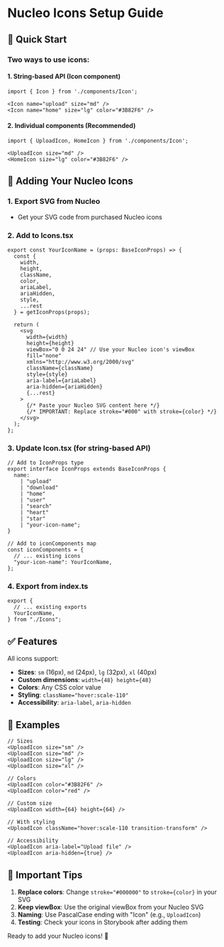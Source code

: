 # Nucleo Icons Setup Guide

## 🚀 Quick Start

### Two ways to use icons:

#### 1. String-based API (Icon component)

```tsx
import { Icon } from './components/Icon';

<Icon name="upload" size="md" />
<Icon name="home" size="lg" color="#3B82F6" />
```

#### 2. Individual components (Recommended)

```tsx
import { UploadIcon, HomeIcon } from './components/Icon';

<UploadIcon size="md" />
<HomeIcon size="lg" color="#3B82F6" />
```

## 📝 Adding Your Nucleo Icons

### 1. Export SVG from Nucleo

- Get your SVG code from purchased Nucleo icons

### 2. Add to Icons.tsx

```tsx
export const YourIconName = (props: BaseIconProps) => {
  const {
    width,
    height,
    className,
    color,
    ariaLabel,
    ariaHidden,
    style,
    ...rest
  } = getIconProps(props);

  return (
    <svg
      width={width}
      height={height}
      viewBox="0 0 24 24" // Use your Nucleo icon's viewBox
      fill="none"
      xmlns="http://www.w3.org/2000/svg"
      className={className}
      style={style}
      aria-label={ariaLabel}
      aria-hidden={ariaHidden}
      {...rest}
    >
      {/* Paste your Nucleo SVG content here */}
      {/* IMPORTANT: Replace stroke="#000" with stroke={color} */}
    </svg>
  );
};
```

### 3. Update Icon.tsx (for string-based API)

```tsx
// Add to IconProps type
export interface IconProps extends BaseIconProps {
  name:
    | "upload"
    | "download"
    | "home"
    | "user"
    | "search"
    | "heart"
    | "star"
    | "your-icon-name";
}

// Add to iconComponents map
const iconComponents = {
  // ... existing icons
  "your-icon-name": YourIconName,
};
```

### 4. Export from index.ts

```tsx
export {
  // ... existing exports
  YourIconName,
} from "./Icons";
```

## ✅ Features

All icons support:

- **Sizes**: `sm` (16px), `md` (24px), `lg` (32px), `xl` (40px)
- **Custom dimensions**: `width={48} height={48}`
- **Colors**: Any CSS color value
- **Styling**: `className="hover:scale-110"`
- **Accessibility**: `aria-label`, `aria-hidden`

## 🎯 Examples

```tsx
// Sizes
<UploadIcon size="sm" />
<UploadIcon size="md" />
<UploadIcon size="lg" />
<UploadIcon size="xl" />

// Colors
<UploadIcon color="#3B82F6" />
<UploadIcon color="red" />

// Custom size
<UploadIcon width={64} height={64} />

// With styling
<UploadIcon className="hover:scale-110 transition-transform" />

// Accessibility
<UploadIcon aria-label="Upload file" />
<UploadIcon aria-hidden={true} />
```

## 🔧 Important Tips

1. **Replace colors**: Change `stroke="#000000"` to `stroke={color}` in your SVG
2. **Keep viewBox**: Use the original viewBox from your Nucleo SVG
3. **Naming**: Use PascalCase ending with "Icon" (e.g., `UploadIcon`)
4. **Testing**: Check your icons in Storybook after adding them

Ready to add your Nucleo icons! 🎉
